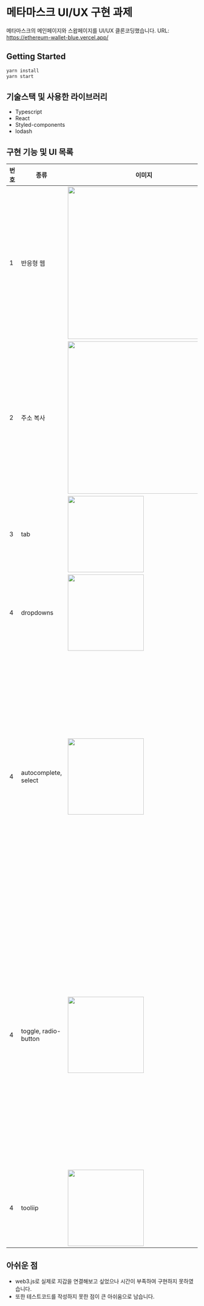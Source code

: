 # 메타마스크 UI/UX 구현 과제
메타마스크의 메인페이지와 스왑페이지를 UI/UX 클론코딩했습니다.
URL: https://ethereum-wallet-blue.vercel.app/

## Getting Started

```bash
yarn install
yarn start
```

## 기술스택 및 사용한 라이브러리
 
 - Typescript
 - React
 - Styled-components
 - lodash
 

## 구현 기능 및 UI 목록

|번호|종류|이미지|설명|
|---|---|---|---|
|1|반응형 웹|<img src='https://user-images.githubusercontent.com/97211582/186878961-fd2daa9e-19cf-4d82-8dfb-acfcb9d44ab2.gif' width=400px>|pc 버전 ~769px, tablet 버전 ~min-width: 576px으로 분기를 설정하여 각 크기에 맞는 반응형 화면을 구성하였습니다.|
|2|주소 복사|<img src='https://user-images.githubusercontent.com/97211582/186876639-d9500cfe-7d13-449a-a752-cd68f3b59b72.gif' width=400px>| clipboard 웹api를 활용하여 주소를 복사할 수 있습니다. state와 onMouseLeave이벤트를 통하여 주소 복사 시와 마우스를 오버하였을 때 각각의 경우에 따라 툴팁의 내용이 변경되도록 처리하였습니다.|
|3|tab|<img src='https://user-images.githubusercontent.com/97211582/186876637-7bf38d4f-3c96-48b8-b19e-899ee09e652a.gif' width=200px>|탭 UI를 구현하였습니다.|
|4|dropdowns|<img src="https://user-images.githubusercontent.com/97211582/186876638-8830505c-dd56-4c2b-a4ea-c119ce4a8f66.gif" width=200px>|버튼을 클릭하면 드롭다운이 열리고, 버튼을 다시한번 클릭하거나 드롭다운 영역 밖을 클릭하면 닫히도록 구현하였습니다. |
|4|autocomplete, select|<img src="https://user-images.githubusercontent.com/97211582/186876636-b32461ab-13bd-4d8c-b877-36870fa215f8.gif" width=200px>|filter 메서드와 includes 메서드를 이용하여 검색어 자동완성 기능을 구현하였습니다. 자동완성목록 중 하나의 항목을 선택하면 값이 입력되며, 이미 하나의 항목에 입력된 값은 다른 자동완성창에서 검색되지 않도록 예외처리하였습니다. 자동완성 검색시에는 lodash 라이브러리를 활용하여 debounce를 설정하였습니다. 또한 아이콘 이미지에는 onError이벤트를 지정하여 이미지가 없거나 로딩중일 경우 스피너가 돌도록 설정했습니다.|
|4|toggle, radio-button|<img src="https://user-images.githubusercontent.com/97211582/186876630-d8d02a14-7998-411e-8d5a-967141d419e6.gif" width=200px>|옵션 버튼을 클릭하면 옵션 메뉴가 나타납니다. 슬리패지 설정 메뉴의 각 버튼은 라디오 버튼으로서 하나의 버튼만 선택 가능합니다. 맞춤형으로 직접 슬리패지 비율을 설정할 경우, 값의 범위에 따라 인풋창의 배경과 경고메시지가 변경되도록 설정하였습니다. 또한 슬리패지 설정 비율이 특정 값 이상을 넘어가게 될 경우 스왑 검토 버튼이 비활성화되도록 처리하였습니다. 스마트버튼 토글은 메타마스크의 오리지널 토글버튼보다 더욱 빠르고 부드럽게 움직이도록 변경했습니다.| 
|4|tooliip|<img src="https://user-images.githubusercontent.com/97211582/186876615-b4823c37-bfb9-4899-a129-68a6da43b3bb.gif" width=200px>|마우스 hover시 애니메이션 효과와 함께 툴팁이 나타납니다.|


## 아쉬운 점
- web3.js로 실제로 지갑을 연결해보고 싶었으나 시간이 부족하여 구현하지 못하였습니다.
- 또한 테스트코드를 작성하지 못한 점이 큰 아쉬움으로 남습니다.

